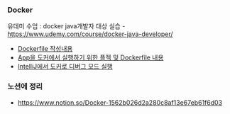 ### Docker 
유데미 수업 : docker java개발자 대상 실습 - https://www.udemy.com/course/docker-java-developer/
- [Dockerfile 작성내용](./docker/Chapter%206/Dockerfile-final-version)
- [App을 도커에서 실행하기 위한 플젝 및 Dockerfile 내용](./docker/Chapter%207/fleetman-webapp)
- [IntelliJ에서 도커로 디버그 모드 실행](./docker/Chapter%207/fleetman-webapp/Dockerfile-dev-debug)

### 노션에 정리
- https://www.notion.so/Docker-1562b026d2a280c8af13e67eb61f6d03